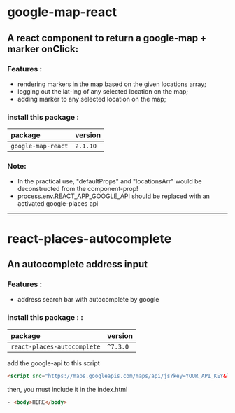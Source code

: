 # google-map-react
## A react component to return a google-map + marker onClick:
### Features :
- rendering markers in the map based on the given locations array;
- logging out the lat-lng of any selected location on the map;
- adding marker to any selected location on the map;

### install this package :

| package  | version     | 
| :-------- | :------- | 
| `google-map-react` | `2.1.10` | 

### Note:
- In the practical use, "defaultProps" and "locationsArr" would be deconstructed from the component-prop!
- process.env.REACT_APP_GOOGLE_API should be replaced with an activated google-places api 
___
# react-places-autocomplete
## An autocomplete address input
### Features :
- address search bar with autocomplete by google 
### install this package : :
| package  | version     | 
| :-------- | :------- | 
| `react-places-autocomplete` | `^7.3.0` | 

add the google-api to this script
```html 
<script src="https://maps.googleapis.com/maps/api/js?key=YOUR_API_KEY&libraries=places"></script>
```
then, you must include it in the index.html
```html
- <body>HERE</body>
```


